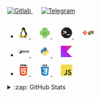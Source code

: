 <!--
**Sohil876/Sohil876** is a ✨ _special_ ✨ repository because its `README.md` (this file) appears on your GitHub profile.
###
  <a href="https://github.com/topics/lua">
    <img alt="Lua" width="26px" src="img/lua.png" />
  </a>
###
-->

<p>
  <a href="https://gitlab.com/Sohil876">
    <img alt="Gitlab" src="https://img.shields.io/badge/-Gitlab-FFFFFF?style=social&logo=Gitlab&logoColor=black" />
  </a>&nbsp;&nbsp;&nbsp;&nbsp;
  <a href="https://t.me/Sohil876">
    <img alt="Telegram" src="https://img.shields.io/badge/-Telegram-FFFFFF?style=social&logo=Telegram&logoColor=blue" />
  </a>
</p>

##

* <p>
  <a href="https://github.com/topics/linux">
    <img alt="Linux" width="26px" src="img/linux.png" />
  </a>&nbsp;&nbsp;&nbsp;&nbsp;
  <a href="https://github.com/topics/android">
    <img alt="Android" width="26px" src="img/android.png" />
  </a>&nbsp;&nbsp;&nbsp;&nbsp
  <a href="https://github.com/topics/terminal">
    <img alt="Terminal" width="26px" src="img/terminal.png" />
  </a>&nbsp;&nbsp;&nbsp;&nbsp;
  <a href="https://github.com/topics/git">
    <img alt="Git" width="26px" src="img/git.png" />
  </a>
</p>

* <p>
  <a href="https://github.com/topics/bash">
    <img alt="Bash" width="26px" src="img/bash.png" />
  </a>&nbsp;&nbsp;&nbsp;&nbsp;
  <a href="https://github.com/topics/python3">
    <img alt="Python3" width="26px" src="img/python.png" />
  </a>&nbsp;&nbsp;&nbsp;&nbsp;
  <a href="https://github.com/topics/kotlin">
    <img alt="Kotlin" width="26px" src="img/kotlin.png" />
  </a>
</p>

* <p>
  <a href="https://github.com/topics/html">
    <img alt="HTML" width="26px" src="img/html.png" />
  </a>&nbsp;&nbsp;&nbsp;&nbsp;
  <a href="https://github.com/topics/css">
    <img alt="CSS" width="26px" src="img/css.png" />
  </a>&nbsp;&nbsp;&nbsp;&nbsp;
  <a href="https://github.com/topics/javascript">
    <img alt="JavaScript" width="26px" src="img/js.png" />
  </a>
</p>

<details>
  <summary>:zap: GitHub Stats</summary>
    <a href="https://github.com/anuraghazra/github-readme-stats">
      <img alt="GitHub Stats" src="https://github-readme-stats.vercel.app/api?username=Sohil876&show_icons=true&hide_border=true&count_private=true&hide_rank=true&disable_animations=true&title_color=4F8CC9&text_color=9f9f9f&bg_color=00000000" />
      <img alt="Top Languages" src="https://github-readme-stats.vercel.app/api/top-langs/?username=Sohil876&show_icons=true&hide_border=true&langs_count=6&disable_animations=true&layout=compact&hide=forth,groff,m4,makefile,assembly,c,c%2B%2B,objective-c,php,lua,css&card_width=280&title_color=4F8CC9&text_color=9f9f9f&bg_color=00000000" />
    </a>
</details>

